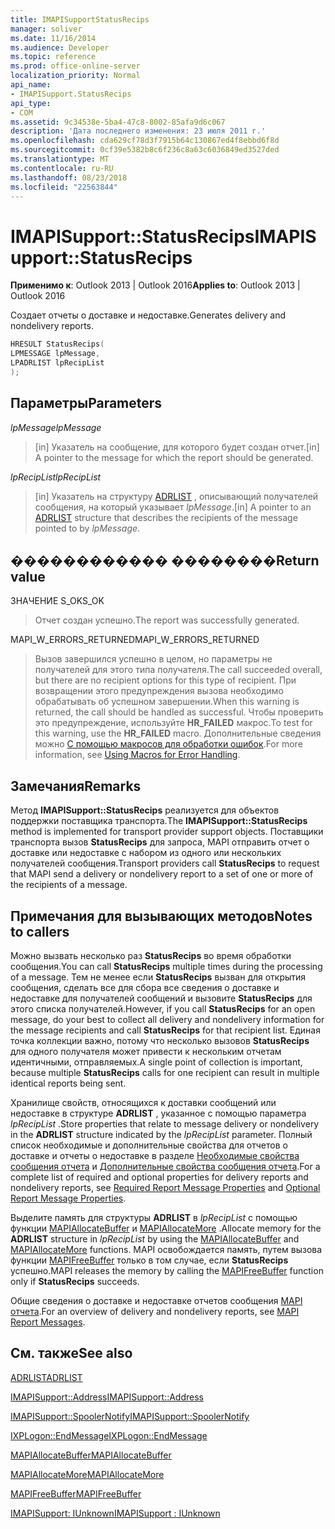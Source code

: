 ```yaml
---
title: IMAPISupportStatusRecips
manager: soliver
ms.date: 11/16/2014
ms.audience: Developer
ms.topic: reference
ms.prod: office-online-server
localization_priority: Normal
api_name:
- IMAPISupport.StatusRecips
api_type:
- COM
ms.assetid: 9c34538e-5ba4-47c8-8002-85afa9d6c067
description: 'Дата последнего изменения: 23 июля 2011 г.'
ms.openlocfilehash: cda629cf78d3f7915b64c130867ed4f8ebbd6f8d
ms.sourcegitcommit: 0cf39e5382b8c6f236c8a63c6036849ed3527ded
ms.translationtype: MT
ms.contentlocale: ru-RU
ms.lasthandoff: 08/23/2018
ms.locfileid: "22563844"
---
```

# <a name="imapisupportstatusrecips"></a><span data-ttu-id="1a7c6-103">IMAPISupport::StatusRecips</span><span class="sxs-lookup"><span data-stu-id="1a7c6-103">IMAPISupport::StatusRecips</span></span>

  
  
<span data-ttu-id="1a7c6-104">**Применимо к**: Outlook 2013 | Outlook 2016</span><span class="sxs-lookup"><span data-stu-id="1a7c6-104">**Applies to**: Outlook 2013 | Outlook 2016</span></span> 
  
<span data-ttu-id="1a7c6-105">Создает отчеты о доставке и недоставке.</span><span class="sxs-lookup"><span data-stu-id="1a7c6-105">Generates delivery and nondelivery reports.</span></span>
  
```cpp
HRESULT StatusRecips(
LPMESSAGE lpMessage,
LPADRLIST lpRecipList
);
```

## <a name="parameters"></a><span data-ttu-id="1a7c6-106">Параметры</span><span class="sxs-lookup"><span data-stu-id="1a7c6-106">Parameters</span></span>

 <span data-ttu-id="1a7c6-107">_lpMessage_</span><span class="sxs-lookup"><span data-stu-id="1a7c6-107">_lpMessage_</span></span>
  
> <span data-ttu-id="1a7c6-108">[in] Указатель на сообщение, для которого будет создан отчет.</span><span class="sxs-lookup"><span data-stu-id="1a7c6-108">[in] A pointer to the message for which the report should be generated.</span></span>
    
 <span data-ttu-id="1a7c6-109">_lpRecipList_</span><span class="sxs-lookup"><span data-stu-id="1a7c6-109">_lpRecipList_</span></span>
  
> <span data-ttu-id="1a7c6-110">[in] Указатель на структуру [ADRLIST](adrlist.md) , описывающий получателей сообщения, на который указывает _lpMessage_.</span><span class="sxs-lookup"><span data-stu-id="1a7c6-110">[in] A pointer to an [ADRLIST](adrlist.md) structure that describes the recipients of the message pointed to by  _lpMessage_.</span></span>
    
## <a name="return-value"></a><span data-ttu-id="1a7c6-111">������������ ��������</span><span class="sxs-lookup"><span data-stu-id="1a7c6-111">Return value</span></span>

<span data-ttu-id="1a7c6-112">ЗНАЧЕНИЕ S_OK</span><span class="sxs-lookup"><span data-stu-id="1a7c6-112">S_OK</span></span> 
  
> <span data-ttu-id="1a7c6-113">Отчет создан успешно.</span><span class="sxs-lookup"><span data-stu-id="1a7c6-113">The report was successfully generated.</span></span>
    
<span data-ttu-id="1a7c6-114">MAPI_W_ERRORS_RETURNED</span><span class="sxs-lookup"><span data-stu-id="1a7c6-114">MAPI_W_ERRORS_RETURNED</span></span> 
  
> <span data-ttu-id="1a7c6-115">Вызов завершился успешно в целом, но параметры не получателей для этого типа получателя.</span><span class="sxs-lookup"><span data-stu-id="1a7c6-115">The call succeeded overall, but there are no recipient options for this type of recipient.</span></span> <span data-ttu-id="1a7c6-116">При возвращении этого предупреждения вызова необходимо обрабатывать об успешном завершении.</span><span class="sxs-lookup"><span data-stu-id="1a7c6-116">When this warning is returned, the call should be handled as successful.</span></span> <span data-ttu-id="1a7c6-117">Чтобы проверить это предупреждение, используйте **HR_FAILED** макрос.</span><span class="sxs-lookup"><span data-stu-id="1a7c6-117">To test for this warning, use the **HR_FAILED** macro.</span></span> <span data-ttu-id="1a7c6-118">Дополнительные сведения можно [С помощью макросов для обработки ошибок](using-macros-for-error-handling.md).</span><span class="sxs-lookup"><span data-stu-id="1a7c6-118">For more information, see [Using Macros for Error Handling](using-macros-for-error-handling.md).</span></span>
    
## <a name="remarks"></a><span data-ttu-id="1a7c6-119">Замечания</span><span class="sxs-lookup"><span data-stu-id="1a7c6-119">Remarks</span></span>

<span data-ttu-id="1a7c6-120">Метод **IMAPISupport::StatusRecips** реализуется для объектов поддержки поставщика транспорта.</span><span class="sxs-lookup"><span data-stu-id="1a7c6-120">The **IMAPISupport::StatusRecips** method is implemented for transport provider support objects.</span></span> <span data-ttu-id="1a7c6-121">Поставщики транспорта вызов **StatusRecips** для запроса, MAPI отправить отчет о доставке или недоставке с набором из одного или нескольких получателей сообщения.</span><span class="sxs-lookup"><span data-stu-id="1a7c6-121">Transport providers call **StatusRecips** to request that MAPI send a delivery or nondelivery report to a set of one or more of the recipients of a message.</span></span> 
  
## <a name="notes-to-callers"></a><span data-ttu-id="1a7c6-122">Примечания для вызывающих методов</span><span class="sxs-lookup"><span data-stu-id="1a7c6-122">Notes to callers</span></span>

<span data-ttu-id="1a7c6-123">Можно вызвать несколько раз **StatusRecips** во время обработки сообщения.</span><span class="sxs-lookup"><span data-stu-id="1a7c6-123">You can call **StatusRecips** multiple times during the processing of a message.</span></span> <span data-ttu-id="1a7c6-124">Тем не менее если **StatusRecips** вызван для открытия сообщения, сделать все для сбора все сведения о доставке и недоставке для получателей сообщений и вызовите **StatusRecips** для этого списка получателей.</span><span class="sxs-lookup"><span data-stu-id="1a7c6-124">However, if you call **StatusRecips** for an open message, do your best to collect all delivery and nondelivery information for the message recipients and call **StatusRecips** for that recipient list.</span></span> <span data-ttu-id="1a7c6-125">Единая точка коллекции важно, потому что несколько вызовов **StatusRecips** для одного получателя может привести к нескольким отчетам идентичными, отправляемых.</span><span class="sxs-lookup"><span data-stu-id="1a7c6-125">A single point of collection is important, because multiple **StatusRecips** calls for one recipient can result in multiple identical reports being sent.</span></span> 
  
<span data-ttu-id="1a7c6-126">Хранилище свойств, относящихся к доставки сообщений или недоставке в структуре **ADRLIST** , указанное с помощью параметра _lpRecipList_ .</span><span class="sxs-lookup"><span data-stu-id="1a7c6-126">Store properties that relate to message delivery or nondelivery in the **ADRLIST** structure indicated by the  _lpRecipList_ parameter.</span></span> <span data-ttu-id="1a7c6-127">Полный список необходимые и дополнительные свойства для отчетов о доставке и отчеты о недоставке в разделе [Необходимые свойства сообщения отчета](required-report-message-properties.md) и [Дополнительные свойства сообщения отчета](optional-report-message-properties.md).</span><span class="sxs-lookup"><span data-stu-id="1a7c6-127">For a complete list of required and optional properties for delivery reports and nondelivery reports, see [Required Report Message Properties](required-report-message-properties.md) and [Optional Report Message Properties](optional-report-message-properties.md).</span></span> 
  
<span data-ttu-id="1a7c6-128">Выделите память для структуры **ADRLIST** в _lpRecipList_ с помощью функции [MAPIAllocateBuffer](mapiallocatebuffer.md) и [MAPIAllocateMore](mapiallocatemore.md) .</span><span class="sxs-lookup"><span data-stu-id="1a7c6-128">Allocate memory for the **ADRLIST** structure in  _lpRecipList_ by using the [MAPIAllocateBuffer](mapiallocatebuffer.md) and [MAPIAllocateMore](mapiallocatemore.md) functions.</span></span> <span data-ttu-id="1a7c6-129">MAPI освобождается память, путем вызова функции [MAPIFreeBuffer](mapifreebuffer.md) только в том случае, если **StatusRecips** успешно.</span><span class="sxs-lookup"><span data-stu-id="1a7c6-129">MAPI releases the memory by calling the [MAPIFreeBuffer](mapifreebuffer.md) function only if **StatusRecips** succeeds.</span></span> 
  
<span data-ttu-id="1a7c6-130">Общие сведения о доставке и недоставке отчетов сообщения [MAPI отчета](mapi-report-messages.md).</span><span class="sxs-lookup"><span data-stu-id="1a7c6-130">For an overview of delivery and nondelivery reports, see [MAPI Report Messages](mapi-report-messages.md).</span></span>
  
## <a name="see-also"></a><span data-ttu-id="1a7c6-131">См. также</span><span class="sxs-lookup"><span data-stu-id="1a7c6-131">See also</span></span>



[<span data-ttu-id="1a7c6-132">ADRLIST</span><span class="sxs-lookup"><span data-stu-id="1a7c6-132">ADRLIST</span></span>](adrlist.md)
  
[<span data-ttu-id="1a7c6-133">IMAPISupport::Address</span><span class="sxs-lookup"><span data-stu-id="1a7c6-133">IMAPISupport::Address</span></span>](imapisupport-address.md)
  
[<span data-ttu-id="1a7c6-134">IMAPISupport::SpoolerNotify</span><span class="sxs-lookup"><span data-stu-id="1a7c6-134">IMAPISupport::SpoolerNotify</span></span>](imapisupport-spoolernotify.md)
  
[<span data-ttu-id="1a7c6-135">IXPLogon::EndMessage</span><span class="sxs-lookup"><span data-stu-id="1a7c6-135">IXPLogon::EndMessage</span></span>](ixplogon-endmessage.md)
  
[<span data-ttu-id="1a7c6-136">MAPIAllocateBuffer</span><span class="sxs-lookup"><span data-stu-id="1a7c6-136">MAPIAllocateBuffer</span></span>](mapiallocatebuffer.md)
  
[<span data-ttu-id="1a7c6-137">MAPIAllocateMore</span><span class="sxs-lookup"><span data-stu-id="1a7c6-137">MAPIAllocateMore</span></span>](mapiallocatemore.md)
  
[<span data-ttu-id="1a7c6-138">MAPIFreeBuffer</span><span class="sxs-lookup"><span data-stu-id="1a7c6-138">MAPIFreeBuffer</span></span>](mapifreebuffer.md)
  
[<span data-ttu-id="1a7c6-139">IMAPISupport: IUnknown</span><span class="sxs-lookup"><span data-stu-id="1a7c6-139">IMAPISupport : IUnknown</span></span>](imapisupportiunknown.md)

